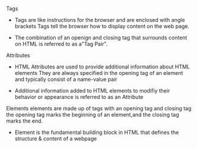 Tags

- Tags are like instructions for the browser and  are enclosed with angle brackets
Tags tell the browser how to display content on the web page.

- The combination of an openign and closing tag that surrounds content on HTML is referred to as a"Tag Pair".

Attributes 
- HTML Attributes are used to provide additional information about HTML elements
They are always specified in the opening tag of an element and typically consist of a name-value pair

- Additional information added to HTML elements to modifiy their behavior or appearance is referred to as an Attribute

Elements 
elements are made up of tags with an opening tag  and closing tag  the opening tag marks the beginning of an element,and the closing tag marks the end.

- Element is the fundamental building block in HTML that defines the structure & content of a webpage 
